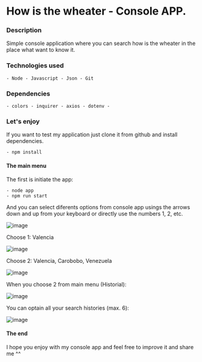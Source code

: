 # How is the wheater - Console APP.

### Description
Simple console application where you can search how is the wheater in the place what want to know it.

### Technologies used
~~~
- Node - Javascript - Json - Git
~~~

### Dependencies
~~~
- colors - inquirer - axios - dotenv -
~~~

### Let's enjoy
If you want to test my application just clone it from github and install dependencies.
~~~
- npm install
~~~

#### The main menu
The first is initiate the app:
~~~
- node app 
- npm run start
~~~
And you can select diferents options from console app usings the arrows down and up from your keyboard or directly use the numbers 1, 2, etc.

![image](https://user-images.githubusercontent.com/9734029/121443239-665ee980-c98d-11eb-9ae0-619d1d1da8c3.png)

Choose 1: Valencia

![image](https://user-images.githubusercontent.com/9734029/121443307-8c848980-c98d-11eb-8ee2-9279ba1b34a4.png)

Choose 2: Valencia, Carobobo, Venezuela

![image](https://user-images.githubusercontent.com/9734029/121443493-e1280480-c98d-11eb-8e1f-ba41952a23d9.png)

When you choose 2 from main menu (Historial):

![image](https://user-images.githubusercontent.com/9734029/121443554-fef56980-c98d-11eb-9baa-2d4d9b6697c8.png)

You can optain all your search histories (max. 6):

![image](https://user-images.githubusercontent.com/9734029/121443632-22b8af80-c98e-11eb-93e1-138975c0a4b2.png)


#### The end
I hope you enjoy with my console app and feel free to improve it and share me ^^
